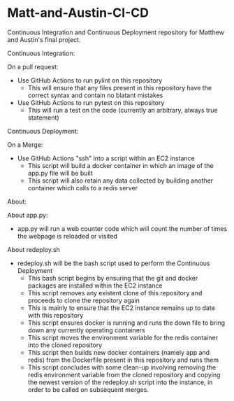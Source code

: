 # Matt-and-Austin-CI-CD
Continuous Integration and Continuous Deployment repository for Matthew and Austin's final project.

Continuous Integration:

On a pull request:
 - Use GitHub Actions to run pylint on this repository
    - This will ensure that any files present in this repository have the correct syntax and contain no blatant mistakes
 - Use GitHub Actions to run pytest on this repository
    - This will run a test on the code (currently an arbitrary, always true statement)

Continuous Deployment:

On a Merge:
 - Use GitHub Actions "ssh" into a script within an EC2 instance
    - This script will build a docker container in which an image of the app.py file will be built
    - This script will also retain any data collected by building another container which calls to a redis server 

About:

About app.py:
 - app.py will run a web counter code which will count the number of times the webpage is reloaded or visited

About redeploy.sh
 - redeploy.sh will be the bash script used to perform the Continuous Deployment
    - This bash script begins by ensuring that the git and docker packages are installed within the EC2 instance
    - This script removes any existent clone of this repository and proceeds to clone the repository again
     - This is mainly to ensure that the EC2 instance remains up to date with this repository
    - This script ensures docker is running and runs the down file to bring down any currently operating containers
    - This script moves the environment variable for the redis container into the cloned repository
    - This script then builds new docker containers (namely app and redis) from the Dockerfile present in this repository and runs them 
    - This script concludes with some clean-up involving removing the redis environment variable from the cloned repository and copying the newest version of the redeploy.sh script into the instance, in order to be called on subsequent merges.
